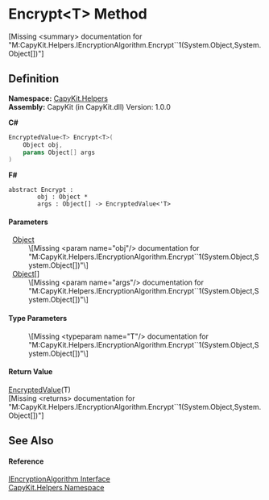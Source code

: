 # Encrypt&lt;T&gt; Method


\[Missing &lt;summary&gt; documentation for "M:CapyKit.Helpers.IEncryptionAlgorithm.Encrypt``1(System.Object,System.Object[])"\]



## Definition
**Namespace:** <a href="N_CapyKit_Helpers.md">CapyKit.Helpers</a>  
**Assembly:** CapyKit (in CapyKit.dll) Version: 1.0.0

**C#**
``` C#
EncryptedValue<T> Encrypt<T>(
	Object obj,
	params Object[] args
)

```
**F#**
``` F#
abstract Encrypt : 
        obj : Object * 
        args : Object[] -> EncryptedValue<'T> 
```



#### Parameters
<dl><dt>  <a href="https://learn.microsoft.com/dotnet/api/system.object" target="_blank" rel="noopener noreferrer">Object</a></dt><dd>\[Missing &lt;param name="obj"/&gt; documentation for "M:CapyKit.Helpers.IEncryptionAlgorithm.Encrypt``1(System.Object,System.Object[])"\]</dd><dt>  <a href="https://learn.microsoft.com/dotnet/api/system.object" target="_blank" rel="noopener noreferrer">Object</a>[]</dt><dd>\[Missing &lt;param name="args"/&gt; documentation for "M:CapyKit.Helpers.IEncryptionAlgorithm.Encrypt``1(System.Object,System.Object[])"\]</dd></dl>

#### Type Parameters
<dl><dt /><dd>\[Missing &lt;typeparam name="T"/&gt; documentation for "M:CapyKit.Helpers.IEncryptionAlgorithm.Encrypt``1(System.Object,System.Object[])"\]</dd></dl>

#### Return Value
<a href="T_CapyKit_EncryptedValue_1.md">EncryptedValue</a>(T)  
\[Missing &lt;returns&gt; documentation for "M:CapyKit.Helpers.IEncryptionAlgorithm.Encrypt``1(System.Object,System.Object[])"\]

## See Also


#### Reference
<a href="T_CapyKit_Helpers_IEncryptionAlgorithm.md">IEncryptionAlgorithm Interface</a>  
<a href="N_CapyKit_Helpers.md">CapyKit.Helpers Namespace</a>  
